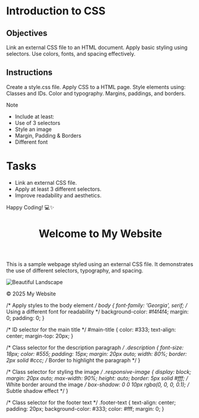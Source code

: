 # Introduction to CSS

## Objectives
Link an external CSS file to an HTML document.
Apply basic styling using selectors.
Use colors, fonts, and spacing effectively.

## Instructions

Create a style.css file.
Apply CSS to a HTML page.
Style elements using:
Classes and IDs.
Color and typography.
Margins, paddings, and borders.

>[!NOTE]
>  - Include at least:
>  - Use of 3 selectors
>  - Style an image
>  - Margin, Padding & Borders
>  - Different font

# Tasks
 - Link an external CSS file.
 - Apply at least 3 different selectors.
 - Improve readability and aesthetics.

Happy Coding! 💻✨


<!DOCTYPE html>
<html lang="en">
<head>
  <meta charset="UTF-8">
  <meta name="viewport" content="width=device-width, initial-scale=1">
  <title>CSS Styling Example</title>
  <!-- Link to the external CSS file -->
  <link rel="stylesheet" href="style.css">
</head>
<body>
  <!-- Header section with an ID and class for styling -->
  <header>
    <h1 id="main-title" class="title">Welcome to My Website</h1>
  </header>

  <!-- Main content section -->
  <section>
    <p class="description">
      This is a sample webpage styled using an external CSS file. It demonstrates the use of different selectors, typography, and spacing.
    </p>
    <!-- Styled external image -->
    <img src="https://images.pexels.com/photos/414171/pexels-photo-414171.jpeg?auto=compress&cs=tinysrgb&dpr=2&h=650&w=940" 
         alt="Beautiful Landscape" class="responsive-image">
  </section>

  <!-- Footer section -->
  <footer>
    <p class="footer-text">© 2025 My Website</p>
  </footer>
</body>
</html>


/* Apply styles to the body element */
body {
  font-family: 'Georgia', serif;  /* Using a different font for readability */
  background-color: #f4f4f4;
  margin: 0;
  padding: 0;
}

/* ID selector for the main title */
#main-title {
  color: #333;
  text-align: center;
  margin-top: 20px;
}

/* Class selector for the description paragraph */
.description {
  font-size: 18px;
  color: #555;
  padding: 15px;
  margin: 20px auto;
  width: 80%;
  border: 2px solid #ccc;  /* Border to highlight the paragraph */
}

/* Class selector for styling the image */
.responsive-image {
  display: block;
  margin: 20px auto;
  max-width: 90%;
  height: auto;
  border: 5px solid #fff;  /* White border around the image */
  box-shadow: 0 0 10px rgba(0, 0, 0, 0.1);  /* Subtle shadow effect */
}

/* Class selector for the footer text */
.footer-text {
  text-align: center;
  padding: 20px;
  background-color: #333;
  color: #fff;
  margin: 0;
}

